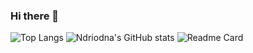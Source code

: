 ### Hi there 👋

![Top Langs](https://github-readme-stats.vercel.app/api/top-langs/?username=ndriodna&hide=html,css,blade&layout=compact&theme=tokyonight )
![Ndriodna's GitHub stats](https://github-readme-stats.vercel.app/api?username=ndriodna&count_private=true&show_icons=true&theme=tokyonight )
![Readme Card](https://github-readme-stats.vercel.app/api/pin/?username=anuraghazra&repo=siperpus&owner=true)


<!--
**ndriodna/ndriodna** is a ✨ _special_ ✨ repository because its `README.md` (this file) appears on your GitHub profile.

Here are some ideas to get you started:

- 🔭 I’m currently working on ...
- 🌱 I’m currently learning ...
- 👯 I’m looking to collaborate on ...
- 🤔 I’m looking for help with ...
- 💬 Ask me about ...
- 📫 How to reach me: ...
- 😄 Pronouns: ...
- ⚡ Fun fact: ...
-->

